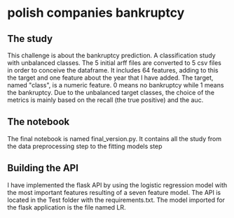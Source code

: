 # polish companies bankruptcy

## The study

This challenge is about the bankruptcy prediction. A classification study with unbalanced classes.
The 5 initial arff files are converted to 5 csv files in order to conceive the dataframe.
It includes 64 features, adding to this the target and one feature about the year that I have added.
The target, named "class", is a numeric feature. 0 means no bankruptcy while 1 means the bankruptcy.
Due to the unbalanced target classes, the choice of the metrics is mainly based on the recall (the true positive) and the auc.

## The notebook

The final notebook is named final_version.py. 
It contains all the study from the data preprocessing step to the fitting models step

## Building the API
I have implemented the flask API by using the logistic regression model with the most important features resulting of a seven feature model.
The API is located in the Test folder with the requirements.txt.
The model imported for the flask application is the file named LR.
